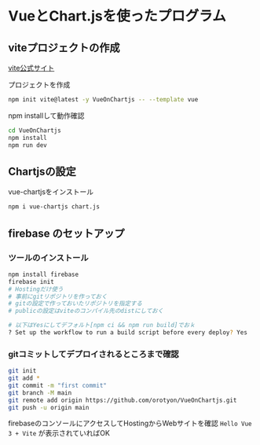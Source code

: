 # VueとChart.jsを使ったプログラム
## viteプロジェクトの作成 
[vite公式サイト](https://ja.vitejs.dev/guide/)

プロジェクトを作成
```sh
npm init vite@latest -y VueOnChartjs -- --template vue
```

npm installして動作確認
```sh
cd VueOnChartjs
npm install
npm run dev
```

## Chartjsの設定
vue-chartjsをインストール
```sh
npm i vue-chartjs chart.js
```

## firebase のセットアップ
### ツールのインストール
```sh
npm install firebase
firebase init
# Hostingだけ使う
# 事前にgitリポジトリを作っておく
# gitの設定で作っておいたリポジトリを指定する
# publicの設定はviteのコンパイル先のdistにしておく

# 以下はYesにしてデフォルト[npm ci && npm run build]でおｋ
? Set up the workflow to run a build script before every deploy? Yes
```

### gitコミットしてデプロイされるところまで確認
```sh
git init
git add *
git commit -m "first commit"
git branch -M main
git remote add origin https://github.com/orotyon/VueOnChartjs.git
git push -u origin main
```
firebaseのコンソールにアクセスしてHostingからWebサイトを確認
`Hello Vue 3 + Vite`
が表示されていればOK